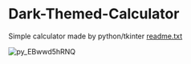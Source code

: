 # Dark-Themed-Calculator
Simple calculator made by python/tkinter
[readme.txt](https://github.com/HaviRex429/Dark-Themed-Calculator/files/7773664/readme.txt)

![py_EBwwd5hRNQ](https://user-images.githubusercontent.com/73098677/147339129-4ce14623-84ab-4c56-b345-9ce6ca4a8a17.png)
